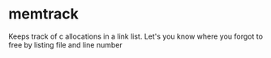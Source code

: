 # memtrack
Keeps track of c allocations in a link list.  Let's you know where you forgot to free by listing file and line number
